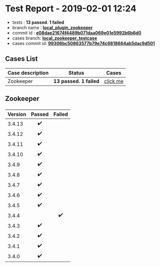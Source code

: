 # Test Report - 2019-02-01 12:24

- tests  : **13 passed**. **1 failed**
- branch name : **[local_plugin_zookeeper](https://github.com/apache/incubator-skywalking/tree/local_plugin_zookeeper)**
- commit id : **[e08dae21674f4489b071daa069e01e5992b6b6d0](https://github.com/apache/incubator-skywalking/commit/e08dae21674f4489b071daa069e01e5992b6b6d0)**
- cases branch: **[local_zookeeper_testcase](https://github.com/SkywalkingTest/skywalking-autotest-scenarios/tree/local_zookeeper_testcase)**
- cases commit id: **[99306bc50863577b79e74c6818664ab5dac9d501](https://github.com/SkywalkingTest/skywalking-autotest-scenarios/commit/99306bc50863577b79e74c6818664ab5dac9d501)**

## Cases List

| Case description | Status | Cases|
|:-----|:-----:|:-----:|
|Zookeeper| **13 passed. 1 failed**| [click me](#zookeeper) |

## Zookeeper

### 
|  Version     | Passed | Failed|
|:------------- |:-------:|:-----:|
| 3.4.13  | :heavy_check_mark:||
| 3.4.12  | :heavy_check_mark:||
| 3.4.11  | :heavy_check_mark:||
| 3.4.10  | :heavy_check_mark:||
| 3.4.9  | :heavy_check_mark:||
| 3.4.8  | :heavy_check_mark:||
| 3.4.7  | :heavy_check_mark:||
| 3.4.6  | :heavy_check_mark:||
| 3.4.5  | :heavy_check_mark:||
| 3.4.4  | |:heavy_check_mark:|
| 3.4.3  | :heavy_check_mark:||
| 3.4.2  | :heavy_check_mark:||
| 3.4.1  | :heavy_check_mark:||
| 3.4.0  | :heavy_check_mark:||

